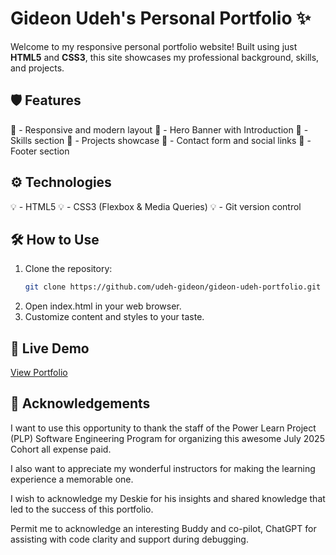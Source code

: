 # Gideon Udeh's Personal Portfolio ✨

Welcome to my responsive personal portfolio website! Built using just **HTML5** and **CSS3**, this site showcases my professional background, skills, and projects.

## 🛡️ Features
🎯 - Responsive and modern layout
🎯 - Hero Banner with Introduction
🎯 - Skills section
🎯 - Projects showcase
🎯 - Contact form and social links
🎯 - Footer section

## ⚙️ Technologies
💡 - HTML5
💡 - CSS3 (Flexbox & Media Queries)
💡 - Git version control

## 🛠️ How to Use
1. Clone the repository:
   ```bash
   git clone https://github.com/udeh-gideon/gideon-udeh-portfolio.git
2. Open index.html in your web browser.
3. Customize content and styles to your taste.

## 🚀 Live Demo
[View Portfolio](https://udeh-gideon.github.io/gideon-udeh-portfolio/)

## 🙌 Acknowledgements
I want to use this opportunity to thank the staff of the Power Learn Project (PLP) Software Engineering Program for organizing this awesome July 2025 Cohort all expense paid.

I also want to appreciate my wonderful instructors for making the learning experience a memorable one.

I wish to acknowledge my Deskie for his insights and shared knowledge that led to the success of this portfolio.

Permit me to acknowledge an interesting Buddy and co-pilot, ChatGPT for assisting with code clarity and support during debugging.
